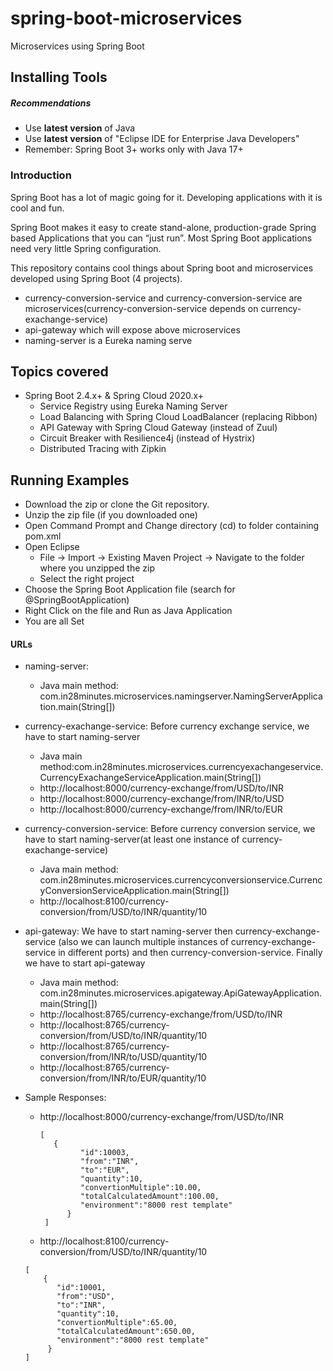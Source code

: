 ﻿# spring-boot-microservices
Microservices using Spring Boot

## Installing Tools

##### Recommendations

- Use **latest version** of Java
- Use **latest version** of "Eclipse IDE for Enterprise Java Developers"
- Remember: Spring Boot 3+ works only with Java 17+

### Introduction
Spring Boot has a lot of magic going for it. Developing applications with it is cool and fun.

Spring Boot makes it easy to create stand-alone, production-grade Spring based Applications that you can “just run”. Most Spring Boot applications need very little Spring configuration.

This repository contains cool things about Spring boot and microservices developed using Spring Boot (4 projects).
- currency-conversion-service  and currency-conversion-service are microservices(currency-conversion-service depends on currency-exachange-service)
- api-gateway which will expose above microservices
- naming-server is a Eureka naming serve

## Topics covered
- Spring Boot 2.4.x+ & Spring Cloud 2020.x+
  - Service Registry using Eureka Naming Server
  - Load Balancing with Spring Cloud LoadBalancer (replacing Ribbon)
  - API Gateway with Spring Cloud Gateway (instead of Zuul)
  - Circuit Breaker with Resilience4j (instead of Hystrix)
  - Distributed Tracing with Zipkin

## Running Examples
- Download the zip or clone the Git repository.
- Unzip the zip file (if you downloaded one)
- Open Command Prompt and Change directory (cd) to folder containing pom.xml
- Open Eclipse 
   - File -> Import -> Existing Maven Project -> Navigate to the folder where you unzipped the zip
   - Select the right project
- Choose the Spring Boot Application file (search for @SpringBootApplication)
- Right Click on the file and Run as Java Application
- You are all Set

#### URLs
- naming-server:
     - Java main method: com.in28minutes.microservices.namingserver.NamingServerApplication.main(String[])
 
    
- currency-exachange-service: Before currency exchange service, we have to start naming-server
    - Java main method:com.in28minutes.microservices.currencyexachangeservice.CurrencyExachangeServiceApplication.main(String[])
    - http://localhost:8000/currency-exchange/from/USD/to/INR
    - http://localhost:8000/currency-exchange/from/INR/to/USD
    - http://localhost:8000/currency-exchange/from/INR/to/EUR

   
   
- currency-conversion-service: Before currency conversion service, we have to start naming-server(at least one instance of currency-exachange-service) 
     - Java main method: com.in28minutes.microservices.currencyconversionservice.CurrencyConversionServiceApplication.main(String[])
     - http://localhost:8100/currency-conversion/from/USD/to/INR/quantity/10
     
     
- api-gateway: We have to start naming-server then currency-exchange-service (also we can launch multiple instances of currency-exchange-service in different ports) and then currency-conversion-service. Finally we have to start api-gateway
     - Java main method: com.in28minutes.microservices.apigateway.ApiGatewayApplication.main(String[])
     - http://localhost:8765/currency-exchange/from/USD/to/INR
     - http://localhost:8765/currency-conversion/from/USD/to/INR/quantity/10
     - http://localhost:8765/currency-conversion/from/INR/to/USD/quantity/10
     - http://localhost:8765/currency-conversion/from/INR/to/EUR/quantity/10

- Sample Responses: 
     - http://localhost:8000/currency-exchange/from/USD/to/INR 
       ```
       [
          {
				"id":10003,
				"from":"INR",
				"to":"EUR",
				"quantity":10,
				"convertionMultiple":10.00,
				"totalCalculatedAmount":100.00,
				"environment":"8000 rest template"
		     }
		]
       ```
       
     - http://localhost:8100/currency-conversion/from/USD/to/INR/quantity/10
     ```
     [
	     {
			"id":10001,
			"from":"USD",
			"to":"INR",
			"quantity":10,
			"convertionMultiple":65.00,
			"totalCalculatedAmount":650.00,
			"environment":"8000 rest template"
		  }
     ]
     ```
